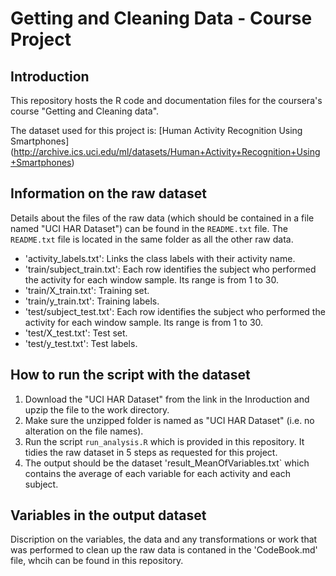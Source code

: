 Getting and Cleaning Data - Course Project
==========================================

Introduction
------------
This repository hosts the R code and documentation files for the coursera's course "Getting and Cleaning data".

The dataset used for this project is: [Human Activity Recognition Using Smartphones] (http://archive.ics.uci.edu/ml/datasets/Human+Activity+Recognition+Using+Smartphones)

Information on the raw dataset
------------------------------
Details about the files of the raw data (which should be contained in a file named "UCI HAR Dataset") can be found in the `README.txt` file. 
The `README.txt` file is located in the same folder as all the other raw data. 

- 'activity_labels.txt': Links the class labels with their activity name.
- 'train/subject_train.txt': Each row identifies the subject who performed the activity for each window sample. Its range is from 1 to 30.
- 'train/X_train.txt': Training set.
- 'train/y_train.txt': Training labels.
- 'test/subject_test.txt': Each row identifies the subject who performed the activity for each window sample. Its range is from 1 to 30.
- 'test/X_test.txt': Test set.
- 'test/y_test.txt': Test labels.

How to run the script with the dataset
--------------------------------------
1. Download the "UCI HAR Dataset" from the link in the Inroduction and upzip the file to the work directory. 
2. Make sure the unzipped folder is named as "UCI HAR Dataset" (i.e. no alteration on the file names). 
3. Run the script `run_analysis.R` which is provided in this repository. It tidies the raw dataset in 5 steps as requested for this project.
4. The output should be the dataset 'result_MeanOfVariables.txt` which contains the average of each variable for each activity and each subject. 

Variables in the output dataset
-------------------------------
Discription on the variables, the data and any transformations or work that was performed to clean up the raw data is contaned in the 'CodeBook.md' file, whcih can be found in this repository. 
